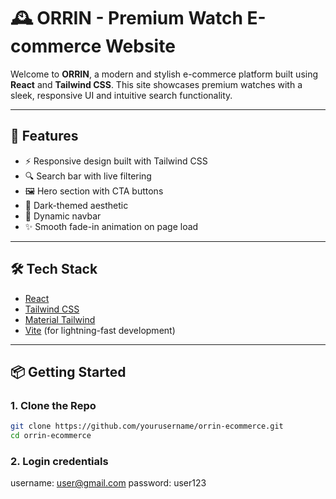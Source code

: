 # 🕰️ ORRIN - Premium Watch E-commerce Website

Welcome to **ORRIN**, a modern and stylish e-commerce platform built using **React** and **Tailwind CSS**. This site showcases premium watches with a sleek, responsive UI and intuitive search functionality.

---

## 🚀 Features

- ⚡ Responsive design built with Tailwind CSS
- 🔍 Search bar with live filtering
- 🖼️ Hero section with CTA buttons
- 🌙 Dark-themed aesthetic
- 🧭 Dynamic navbar
- ✨ Smooth fade-in animation on page load

---

## 🛠️ Tech Stack

- [React](https://reactjs.org/)
- [Tailwind CSS](https://tailwindcss.com/)
- [Material Tailwind](https://www.material-tailwind.com/)
- [Vite](https://vitejs.dev/) (for lightning-fast development)

---

## 📦 Getting Started

### 1. Clone the Repo

```bash
git clone https://github.com/yourusername/orrin-ecommerce.git
cd orrin-ecommerce
```
### 2. Login credentials

username: user@gmail.com
password: user123
